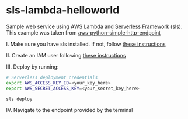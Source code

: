 # sls-lambda-helloworld

Sample web service using AWS Lambda and [Serverless Framework](https://www.serverless.com/) (sls). This example was taken from [aws-python-simple-http-endpoint](https://github.com/serverless/examples/tree/v3/aws-python-simple-http-endpoint)

I. Make sure you have sls installed. If not, follow [these instructions](/doc/serverless_installation.md)

II. Create an IAM user following [these instructions](/doc/lambda_user.md)

III. Deploy by running:
```bash
# Serverless deployment credentials
export AWS_ACCESS_KEY_ID=<your_key_here>
export AWS_SECRET_ACCESS_KEY=<your_secret_key_here>

sls deploy
```

IV. Navigate to the endpoint provided by the terminal
